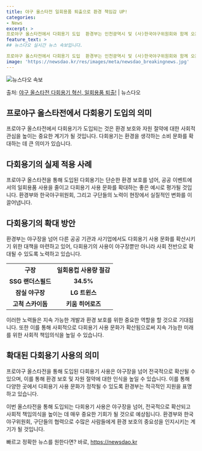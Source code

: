 ```yaml
---
title: 야구 올스타전 일회용품 퇴출으로 환경 책임감 UP!
categories:
- News
excerpt: >
프로야구 올스타전에서 다회용기 도입  환경부는 인천광역시 및 (사)한국야구위원회와 함께 오는 6일 SSG 랜…
feature_text: >
## 뉴스다오 실시간 뉴스 속보입니다.

프로야구 올스타전에서 다회용기 도입  환경부는 인천광역시 및 (사)한국야구위원회와 함께 오는 6일 SSG 랜…
image: 'https://newsdao.kr/res/images/meta/newsdao_breakingnews.jpg'
---
```


![뉴스다오 속보](https://newsdao.kr/res/images/meta/newsdao_breakingnews.jpg)

<p>출처: <a href="https://newsdao.kr/4643" rel="dofollow">야구 올스타전 다회용기 혁신, 일회용품 퇴출!</a> | 뉴스다오</p>

<h2 data-ke-size="size26">프로야구 올스타전에서 다회용기 도입의 의미</h2>
<p data-ke-size="size16">프로야구 올스타전에서 다회용기가 도입되는 것은 환경 보호와 자원 절약에 대한 사회적 관심을 높이는 중요한 계기가 될 것입니다. 다회용기는 환경을 생각하는 소비 문화를 확대하는 데 큰 의미가 있습니다.</p>

<h2 data-ke-size="size26">다회용기의 실제 적용 사례</h2>
<p data-ke-size="size16">프로야구 올스타전을 통해 도입된 다회용기는 단순한 환경 보호를 넘어, 공공 이벤트에서의 일회용품 사용을 줄이고 다회용기 사용 문화를 확대하는 좋은 예시로 평가될 것입니다. 환경부와 한국야구위원회, 그리고 구단들의 노력이 현장에서 실질적인 변화를 이끌어냅니다.</p>

<h2 data-ke-size="size26">다회용기의 확대 방안</h2>
<p data-ke-size="size16">환경부는 야구장을 넘어 다른 공공 기관과 사기업에서도 다회용기 사용 문화를 확산시키기 위한 대책을 마련하고 있어, 다회용기의 사용이 야구장뿐만 아니라 사회 전반으로 확대될 수 있도록 노력하고 있습니다.</p>

<table>
  <tr>
    <th>구장</th>
    <th>일회용컵 사용량 절감</th>
  </tr>
  <tr>
    <td style="text-align: center; height: 17px;"><b>SSG 랜더스필드</b></td>
    <td style="text-align: center; height: 17px;"><b>34.5%</b></td>
  </tr>
  <tr>
    <td style="text-align: center; height: 17px;"><b>잠실 야구장</b></td>
    <td style="text-align: center; height: 17px;"><b>LG 트윈스</b></td>
  </tr>
  <tr>
    <td style="text-align: center; height: 17px;"><b>고척 스카이돔</b></td>
    <td style="text-align: center; height: 17px;"><b>키움 히어로즈</b></td>
  </tr>
</table>

<p data-ke-size="size16">이러한 노력들은 지속 가능한 개발과 환경 보호를 위한 중요한 역할을 할 것으로 기대됩니다. 또한 이를 통해 사회적으로 다회용기 사용 문화가 확산됨으로써 지속 가능한 미래를 위한 사회적 책임의식을 높일 수 있습니다.</p>

<h2 data-ke-size="size26">확대된 다회용기 사용의 의미</h2>
<p data-ke-size="size16">프로야구 올스타전을 통해 도입된 다회용기 사용은 야구장을 넘어 전국적으로 확산될 수 있으며, 이를 통해 환경 보호 및 자원 절약에 대한 인식을 높일 수 있습니다. 이를 통해 다양한 곳에서 다회용기 사용 문화가 정착될 수 있도록 환경부는 적극적인 지원을 표명하고 있습니다.</p>

<p data-ke-size="size16">이번 올스타전을 통해 도입되는 다회용기 사용은 야구장을 넘어, 전국적으로 확산되고 사회적 책임의식을 높이는 데 매우 중요한 기회가 될 것으로 예상됩니다. 환경부와 한국야구위원회, 구단들의 협력으로 수많은 사람들에게 환경 보호의 중요성을 인지시키는 계기가 될 것입니다.</p>
 

빠르고 정확한 뉴스를 원한다면? 바로, <a href="https://newsdao.kr" rel="dofollow">https://newsdao.kr</a>


    

